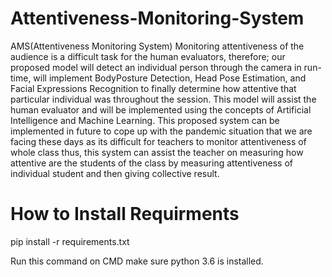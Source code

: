 # Attentiveness-Monitoring-System
AMS(Attentiveness Monitoring System)  Monitoring attentiveness of the audience is a difficult task for the human evaluators, therefore; our proposed model will detect an individual person through the camera in run-time, will implement BodyPosture Detection, Head Pose Estimation, and Facial Expressions Recognition to finally determine how attentive that particular individual was throughout the session. This model will assist the human evaluator and will be implemented using the concepts of Artificial Intelligence and Machine Learning. This proposed system can be implemented in future to cope up with the pandemic situation that we are facing these days as its difficult for teachers to monitor attentiveness of whole class thus, this system can assist the teacher on measuring how attentive are the students of the class by measuring attentiveness of individual student and then giving collective result.

# How to Install Requirments 
pip install -r requirements.txt

Run this command on CMD make sure python 3.6 is installed.
